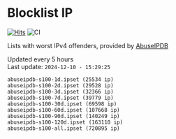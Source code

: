 # Blocklist IP

[![Hits](https://hits.seeyoufarm.com/api/count/incr/badge.svg?url=https%3A%2F%2Fgithub.com%2Fborestad%2Fblocklist-ip%2F&count_bg=%2379C83D&title_bg=%23555555&icon=&icon_color=%23E7E7E7&title=hits&edge_flat=false)](https://hits.seeyoufarm.com)  ![CI](https://img.shields.io/github/workflow/status/borestad/blocklist-ip/CI?style=flat-square)

Lists with worst IPv4 offenders, provided by [AbuseIPDB](https://www.abuseipdb.com/)

<!-- FOOTER-PLACEHOLDER -->
Updated every 5 hours<br>
Last update: `2024-12-10 - 15:29:25`
```
abuseipdb-s100-1d.ipset (25534 ip)
abuseipdb-s100-2d.ipset (29528 ip)
abuseipdb-s100-3d.ipset (32366 ip)
abuseipdb-s100-7d.ipset (39779 ip)
abuseipdb-s100-30d.ipset (69598 ip)
abuseipdb-s100-60d.ipset (107668 ip)
abuseipdb-s100-90d.ipset (140249 ip)
abuseipdb-s100-120d.ipset (163110 ip)
abuseipdb-s100-all.ipset (720895 ip)
```
